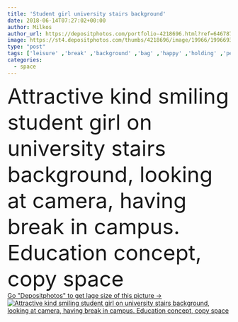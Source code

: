 ```yaml
---
title: 'Student girl university stairs background'
date: 2018-06-14T07:27:02+00:00
author: Milkos
author_url: https://depositphotos.com/portfolio-4218696.html?ref=64678756
image: https://st4.depositphotos.com/thumbs/4218696/image/19966/199669306/api_thumb_450.jpg?forcejpeg=true
type: "post"
tags: ['leisure' ,'break' ,'background' ,'bag' ,'happy' ,'holding' ,'person' ,'girl' ,'female' ,'young' ,'smiling' ,'people' ,'relaxation' ,'outdoors' ,'happiness' ,'caucasian' ,'smile' ,'time' ,'rest' ,'relax' ,'woman' ,'notebook' ,'lifestyle' ,'step' ,'stairs' ,'dreaming' ,'education' ,'studying' ,'blonde' ,'study' ,'attractive' ,'glasses' ,'casual' ,'college' ,'student' ,'University' ,'campus' ,'kind' ,'staircase' ,'checkered' ,'thoughts' ,'copy space' ]
categories: 
  - space
---
```

<div aling="center">
            <font size="60"> Attractive kind smiling student girl on university stairs background, looking at camera, having break in campus. Education concept, copy space</font>   
</div>
<div>
    <a href='https://st4.depositphotos.com/thumbs/4218696/image/19966/199669306/api_thumb_450.jpg?forcejpeg=true?ref=64678756' target=_blank > Go "Depositphotos" to get lage size of this picture ->
        <img href='https://st4.depositphotos.com/thumbs/4218696/image/19966/199669306/api_thumb_450.jpg?forcejpeg=true?ref=64678756' src='https://st4.depositphotos.com/4218696/19966/i/950/depositphotos_199669306-stock-photo-student-girl-university-stairs-background.jpg?forcejpeg=true' alt='Attractive kind smiling student girl on university stairs background, looking at camera, having break in campus. Education concept, copy space' >
    </a>
</div>

